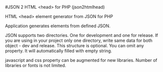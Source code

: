 #JSON 2 HTML &lt;head> for PHP (json2htmlhead)

HTML &lt;head> element generator from JSON for PHP

Application generates <head> elements from defined JSON.

JSON supports two directories. One for development and one for release. 
If you are using in your project only one directory, write same data for both object - dev and release.
This structure is optional. You can omit any property. It will automatically filled with empty string.
<br>

javascript and css property can be augmented for new libraries. Number of libraries or fonts is not limited.
